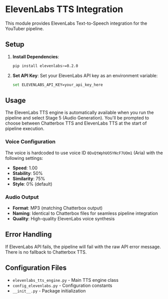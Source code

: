 # ElevenLabs TTS Integration

This module provides ElevenLabs Text-to-Speech integration for the YouTuber pipeline.

## Setup

1. **Install Dependencies**:
   ```bash
   pip install elevenlabs>=0.2.0
   ```

2. **Set API Key**:
   Set your ElevenLabs API key as an environment variable:
   ```bash
   set ELEVENLABS_API_KEY=your_api_key_here
   ```

## Usage

The ElevenLabs TTS engine is automatically available when you run the pipeline and select Stage 5 (Audio Generation). You'll be prompted to choose between Chatterbox TTS and ElevenLabs TTS at the start of pipeline execution.

### Voice Configuration

The voice is hardcoded to use voice ID `0DxQtWphUO5YNcF7UOm1` (Aria) with the following settings:
- **Speed**: 1.00
- **Stability**: 50%
- **Similarity**: 75%
- **Style**: 0% (default)

### Audio Output

- **Format**: MP3 (matching Chatterbox output)
- **Naming**: Identical to Chatterbox files for seamless pipeline integration
- **Quality**: High-quality ElevenLabs voice synthesis

## Error Handling

If ElevenLabs API fails, the pipeline will fail with the raw API error message. There is no fallback to Chatterbox TTS.

## Configuration Files

- `elevenlabs_tts_engine.py` - Main TTS engine class
- `config_elevenlabs.py` - Configuration constants
- `__init__.py` - Package initialization
